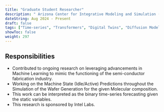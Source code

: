 ```yaml
---
title: "Graduate Student Researcher"
description: " Arizona Center for Integrative Modeling and Simulation (ACIMS) @ ASU| Tempe AZ, USA"
dateString: Aug 2024 - Present
draft: false
tags: ["Time-series", "Transformers", "Digital Twins", "Diffusion Models", "Research"]
showToc: false
weight: 297
--- 
```


## Responsibilities

- Contributed to ongoing research on leveraging advancements in Machine Learning to mimic the functioning of the semi-conductor fabrication industry. 
- Working on the Machine State (Idle/Active) Predictions throughout the Simulation of the Wafer Generation for the given Molecular composition.
- This work can be interpreted as the binary time-series forecasting given the static variables.
- This research is sponsored by Intel Labs. 


<!-- ![](/experience/16bit/img1.jpeg#center) -->